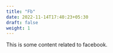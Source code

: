 ```yaml
---
title: "Fb"
date: 2022-11-14T17:40:23+05:30
draft: false
weight: 1
---
```


This is some content related to facebook.